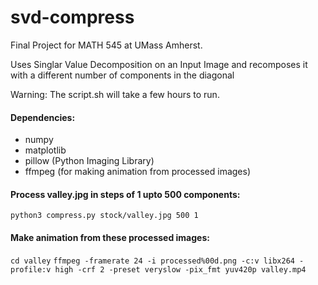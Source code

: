 # svd-compress
Final Project for MATH 545 at UMass Amherst.

Uses Singlar Value Decomposition on an Input Image and recomposes it with a different number of components in the diagonal

Warning: The script.sh will take a few hours to run.

#### Dependencies:
* numpy
* matplotlib
* pillow (Python Imaging Library)
* ffmpeg (for making animation from processed images)

#### Process valley.jpg in steps of 1 upto 500 components:

`python3 compress.py stock/valley.jpg 500 1`

#### Make animation from these processed images:

`cd valley`
`ffmpeg -framerate 24 -i processed%00d.png -c:v libx264 -profile:v high -crf 2 -preset veryslow -pix_fmt yuv420p valley.mp4`
